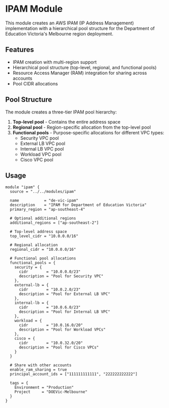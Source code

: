 # IPAM Module

This module creates an AWS IPAM (IP Address Management) implementation with a hierarchical pool structure for the Department of Education Victoria's Melbourne region deployment. 

## Features

- IPAM creation with multi-region support
- Hierarchical pool structure (top-level, regional, and functional pools)
- Resource Access Manager (RAM) integration for sharing across accounts
- Pool CIDR allocations

## Pool Structure

The module creates a three-tier IPAM pool hierarchy:

1. **Top-level pool** - Contains the entire address space
2. **Regional pool** - Region-specific allocation from the top-level pool
3. **Functional pools** - Purpose-specific allocations for different VPC types:
   - Security VPC pool
   - External LB VPC pool
   - Internal LB VPC pool
   - Workload VPC pool
   - Cisco VPC pool

## Usage

```hcl
module "ipam" {
  source = "../../modules/ipam"

  name           = "de-vic-ipam"
  description    = "IPAM for Department of Education Victoria"
  primary_region = "ap-southeast-4"
  
  # Optional additional regions
  additional_regions = ["ap-southeast-2"]
  
  # Top-level address space
  top_level_cidr = "10.0.0.0/16"
  
  # Regional allocation
  regional_cidr = "10.0.0.0/16"
  
  # Functional pool allocations
  functional_pools = {
    security = {
      cidr        = "10.0.0.0/23"
      description = "Pool for Security VPC"
    },
    external-lb = {
      cidr        = "10.0.2.0/23"
      description = "Pool for External LB VPC"
    },
    internal-lb = {
      cidr        = "10.0.6.0/23"
      description = "Pool for Internal LB VPC"
    },
    workload = {
      cidr        = "10.0.16.0/20"
      description = "Pool for Workload VPCs"
    },
    cisco = {
      cidr        = "10.0.32.0/20"
      description = "Pool for Cisco VPCs"
    }
  }
  
  # Share with other accounts
  enable_ram_sharing = true
  principal_account_ids = ["111111111111", "222222222222"]
  
  tags = {
    Environment = "Production"
    Project     = "DOEVic-Melbourne"
  }
}